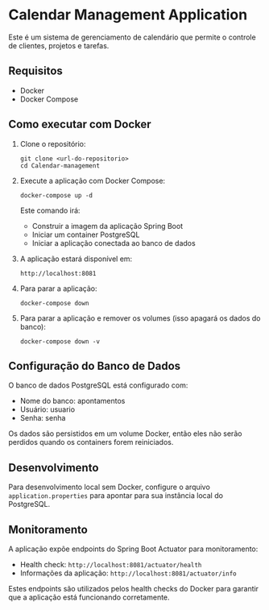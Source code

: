 # Calendar Management Application

Este é um sistema de gerenciamento de calendário que permite o controle de clientes, projetos e tarefas.

## Requisitos

- Docker
- Docker Compose

## Como executar com Docker

1. Clone o repositório:
   ```
   git clone <url-do-repositorio>
   cd Calendar-management
   ```

2. Execute a aplicação com Docker Compose:
   ```
   docker-compose up -d
   ```

   Este comando irá:
   - Construir a imagem da aplicação Spring Boot
   - Iniciar um container PostgreSQL
   - Iniciar a aplicação conectada ao banco de dados

3. A aplicação estará disponível em:
   ```
   http://localhost:8081
   ```

4. Para parar a aplicação:
   ```
   docker-compose down
   ```

5. Para parar a aplicação e remover os volumes (isso apagará os dados do banco):
   ```
   docker-compose down -v
   ```

## Configuração do Banco de Dados

O banco de dados PostgreSQL está configurado com:
- Nome do banco: apontamentos
- Usuário: usuario
- Senha: senha

Os dados são persistidos em um volume Docker, então eles não serão perdidos quando os containers forem reiniciados.

## Desenvolvimento

Para desenvolvimento local sem Docker, configure o arquivo `application.properties` para apontar para sua instância local do PostgreSQL.

## Monitoramento

A aplicação expõe endpoints do Spring Boot Actuator para monitoramento:

- Health check: `http://localhost:8081/actuator/health`
- Informações da aplicação: `http://localhost:8081/actuator/info`

Estes endpoints são utilizados pelos health checks do Docker para garantir que a aplicação está funcionando corretamente.
